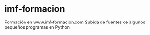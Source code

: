 # imf-formacion
Formación en www.imf-formacion.com
Subida de fuentes de algunos pequeños programas en Python
